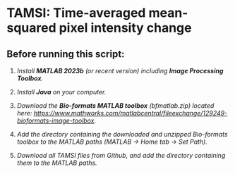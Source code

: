 # TAMSI: Time-averaged mean-squared pixel intensity change

## Before running this script:
1. _Install **MATLAB 2023b** (or recent version) including **Image Processing Toolbox**._

2. _Install **Java** on your computer._

3. _Download the **Bio-formats MATLAB toolbox** (bfmatlab.zip) located here:
https://www.mathworks.com/matlabcentral/fileexchange/129249-bioformats-image-toolbox._

4. _Add the directory containing the downloaded and unzipped Bio-formats toolbox to the MATLAB paths (MATLAB -> Home tab -> Set Path)._

5. _Download all TAMSI files from Github, and add the directory containing them to the MATLAB paths._

